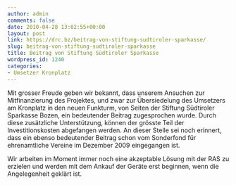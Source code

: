 ```yaml
---
author: admin
comments: false
date: 2010-04-28 13:02:55+00:00
layout: post
link: https://drc.bz/beitrag-von-stiftung-sudtiroler-sparkasse/
slug: beitrag-von-stiftung-sudtiroler-sparkasse
title: Beitrag von Stiftung Südtiroler Sparkasse
wordpress_id: 1240
categories:
- Umsetzer Kronplatz
---
```


Mit grosser Freude geben wir bekannt, dass unserem Ansuchen zur Mitfinanzierung des Projektes, und zwar zur Übersiedelung des Umsetzers am Kronplatz in den neuen Funkturm, von Seiten der Stiftung Südtiroler Sparkasse Bozen, ein bedeutender Beitrag zugesprochen wurde. Durch diese zusätzliche Unterstützung, können der grösste Teil der Investitionskosten abgefangen werden. An dieser Stelle sei noch erinnert, dass ein ebenso bedeutender Beitrag schon vom Sonderfond für ehrenamtliche Vereine im Dezember 2009 eingegangen ist.

Wir arbeiten im Moment immer noch eine akzeptable Lösung mit der RAS zu erzielen und werden mit dem Ankauf der Geräte erst beginnen, wenn die Angelegenheit geklärt ist.
